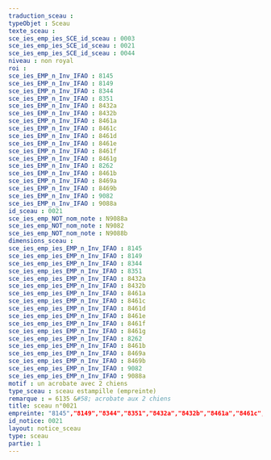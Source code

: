 ```yaml
---
traduction_sceau : 
typeObjet : Sceau
texte_sceau : 
sce_ies_emp_ies_SCE_id_sceau : 0003
sce_ies_emp_ies_SCE_id_sceau : 0021
sce_ies_emp_ies_SCE_id_sceau : 0044
niveau : non royal
roi : 
sce_ies_EMP_n_Inv_IFAO : 8145
sce_ies_EMP_n_Inv_IFAO : 8149
sce_ies_EMP_n_Inv_IFAO : 8344
sce_ies_EMP_n_Inv_IFAO : 8351
sce_ies_EMP_n_Inv_IFAO : 8432a
sce_ies_EMP_n_Inv_IFAO : 8432b
sce_ies_EMP_n_Inv_IFAO : 8461a
sce_ies_EMP_n_Inv_IFAO : 8461c
sce_ies_EMP_n_Inv_IFAO : 8461d
sce_ies_EMP_n_Inv_IFAO : 8461e
sce_ies_EMP_n_Inv_IFAO : 8461f
sce_ies_EMP_n_Inv_IFAO : 8461g
sce_ies_EMP_n_Inv_IFAO : 8262
sce_ies_EMP_n_Inv_IFAO : 8461b
sce_ies_EMP_n_Inv_IFAO : 8469a
sce_ies_EMP_n_Inv_IFAO : 8469b
sce_ies_EMP_n_Inv_IFAO : 9082
sce_ies_EMP_n_Inv_IFAO : 9088a
id_sceau : 0021
sce_ies_emp_NOT_nom_note : N9088a
sce_ies_emp_NOT_nom_note : N9082
sce_ies_emp_NOT_nom_note : N9088b
dimensions_sceau : 
sce_ies_emp_ies_EMP_n_Inv_IFAO : 8145
sce_ies_emp_ies_EMP_n_Inv_IFAO : 8149
sce_ies_emp_ies_EMP_n_Inv_IFAO : 8344
sce_ies_emp_ies_EMP_n_Inv_IFAO : 8351
sce_ies_emp_ies_EMP_n_Inv_IFAO : 8432a
sce_ies_emp_ies_EMP_n_Inv_IFAO : 8432b
sce_ies_emp_ies_EMP_n_Inv_IFAO : 8461a
sce_ies_emp_ies_EMP_n_Inv_IFAO : 8461c
sce_ies_emp_ies_EMP_n_Inv_IFAO : 8461d
sce_ies_emp_ies_EMP_n_Inv_IFAO : 8461e
sce_ies_emp_ies_EMP_n_Inv_IFAO : 8461f
sce_ies_emp_ies_EMP_n_Inv_IFAO : 8461g
sce_ies_emp_ies_EMP_n_Inv_IFAO : 8262
sce_ies_emp_ies_EMP_n_Inv_IFAO : 8461b
sce_ies_emp_ies_EMP_n_Inv_IFAO : 8469a
sce_ies_emp_ies_EMP_n_Inv_IFAO : 8469b
sce_ies_emp_ies_EMP_n_Inv_IFAO : 9082
sce_ies_emp_ies_EMP_n_Inv_IFAO : 9088a
motif : un acrobate avec 2 chiens
type_sceau : sceau estampille (empreinte)
remarque : = 6135 &#58; acrobate aux 2 chiens
title: sceau n°0021
empreinte: "8145","8149","8344","8351","8432a","8432b","8461a","8461c","8461d","8461e","8461f","8461g","8262","8461b","8469a","8469b","9082","9088a"
id_notice: 0021
layout: notice_sceau
type: sceau
partie: 1
---
```

